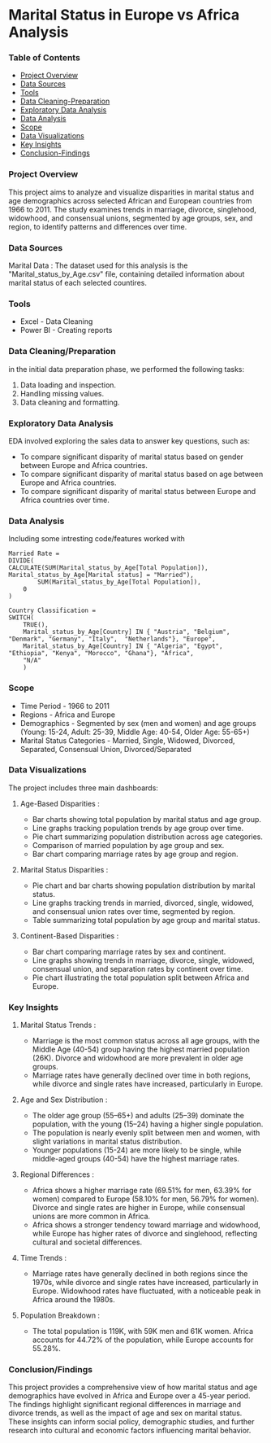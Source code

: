 # Marital Status in Europe vs Africa Analysis

### Table of Contents
- [Project Overview](#project-overview)
- [Data Sources](#data-sources)
- [Tools](#tools)
- [Data Cleaning-Preparation](#data-cleaningpreparation)
- [Exploratory Data Analysis](#exploratory-data-analysis)
- [Data Analysis](#data-analysis)
- [Scope](#scope)
- [Data Visualizations](#data-visualizations)
- [Key Insights](#key-insights)
- [Conclusion-Findings](#conclusionfindings)





### Project Overview

This project aims to analyze and visualize disparities in marital status and age demographics across selected African and European countries from 1966 to 2011. The study examines trends in marriage, divorce, singlehood, widowhood, and consensual unions, segmented by age groups, sex, and region, to identify patterns and differences over time.

### Data Sources

Marital Data : The dataset used for this analysis is the "Marital_status_by_Age.csv" file, containing detailed information about marital status of each selected countires.

### Tools

- Excel - Data Cleaning
- Power BI - Creating reports


### Data Cleaning/Preparation
in the initial data preparation phase, we performed the following tasks:
1. Data loading and inspection.
2. Handling missing values.
3. Data cleaning and formatting.

### Exploratory Data Analysis

EDA involved exploring the sales data to answer key questions, such as:

- To compare significant disparity of marital status based on gender between Europe and Africa countries.
- To compare significant disparity of marital status based on age between Europe and Africa countries.
- To compare significant disparity of marital status between Europe and Africa countries over time.

### Data Analysis 

Including some intresting code/features worked with

```Power BI (DAX)
Married Rate = 
DIVIDE(
CALCULATE(SUM(Marital_status_by_Age[Total Population]), Marital_status_by_Age[Marital status] = "Married"),
        SUM(Marital_status_by_Age[Total Population]),
    0
)
```

```Power BI (DAX)
Country Classification = 
SWITCH(
    TRUE(),
    Marital_status_by_Age[Country] IN { "Austria", "Belgium", "Denmark", "Germany", "Italy",  "Netherlands"}, "Europe",
    Marital_status_by_Age[Country] IN { "Algeria", "Egypt", "Ethiopia", "Kenya", "Morocco", "Ghana"}, "Africa",
    "N/A"
    )
```



 ### Scope 

- Time Period - 1966 to 2011
- Regions - Africa and Europe
- Demographics - Segmented by sex (men and women) and age groups (Young: 15-24, Adult: 25-39, Middle Age: 40-54, Older Age: 55-65+)
- Marital Status Categories - Married, Single, Widowed, Divorced, Separated, Consensual Union, Divorced/Separated

### Data Visualizations

The project includes three main dashboards:

1.	Age-Based Disparities :
	  - Bar charts showing total population by marital status and age group.
	  - Line graphs tracking population trends by age group over time.
	  - Pie chart summarizing population distribution across age categories.
	  - Comparison of married population by age group and sex.
	  - Bar chart comparing marriage rates by age group and region.

2. Marital Status Disparities :
	  - Pie chart and bar charts showing population distribution by marital status.
	  - Line graphs tracking trends in married, divorced, single, widowed, and consensual union rates over time, segmented by region.
	  - Table summarizing total population by age group and marital status.
	  
3.  Continent-Based Disparities :
	  - Bar chart comparing marriage rates by sex and continent.
	  - Line graphs showing trends in marriage, divorce, single, widowed, consensual union, and separation rates by continent over time.
	  - Pie chart illustrating the total population split between Africa and Europe.


### Key Insights

1.  Marital Status Trends :
    - Marriage is the most common status across all age groups, with the Middle Age (40-54) group having the highest married population (26K). Divorce and widowhood are more prevalent in older age groups.
    - Marriage rates have generally declined over time in both regions, while divorce and single rates have increased, particularly in Europe.

2.  Age and Sex Distribution :
    - The older age group (55–65+) and adults (25–39) dominate the population, with the young (15–24) having a higher single population.
    - The population is nearly evenly split between men and women, with slight variations in marital status distribution.
    - Younger populations (15-24) are more likely to be single, while middle-aged groups (40-54) have the highest marriage rates.

3.  Regional Differences :
    - Africa shows a higher marriage rate (69.51% for men, 63.39% for women) compared to Europe (58.10% for men, 56.79% for women). Divorce and single rates are higher in Europe, while consensual unions are more common in Africa.
    -  Africa shows a stronger tendency toward marriage and widowhood, while Europe has higher rates of divorce and singlehood, reflecting cultural and societal differences.

4.  Time Trends :
    - Marriage rates have generally declined in both regions since the 1970s, while divorce and single rates have increased, particularly in Europe. Widowhood rates have fluctuated, with a noticeable peak in Africa around the 1980s.
5.  Population Breakdown :
    - The total population is 119K, with 59K men and 61K women. Africa accounts for 44.72% of the population, while Europe accounts for 55.28%.
 
 
### Conclusion/Findings

This project provides a comprehensive view of how marital status and age demographics have evolved in Africa and Europe over a 45-year period. The findings highlight significant regional differences in marriage and divorce trends, as well as the impact of age and sex on marital status. These insights can inform social policy, demographic studies, and further research into cultural and economic factors influencing marital behavior.
